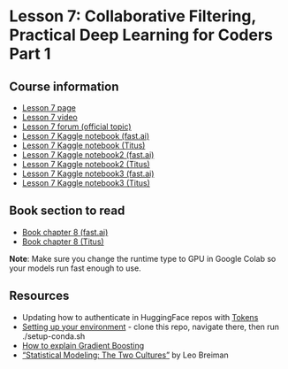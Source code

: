 # Lesson 7: Collaborative Filtering, Practical Deep Learning for Coders Part 1

## Course information
- [Lesson 7 page](https://course.fast.ai/Lessons/lesson7.html)
- [Lesson 7 video](https://www.youtube.com/watch?v=p4ZZq0736Po)
- [Lesson 7 forum (official topic)](https://forums.fast.ai/t/lesson-7-official-topic/97076)
- [Lesson 7 Kaggle notebook (fast.ai)](https://www.kaggle.com/code/jhoward/scaling-up-road-to-the-top-part-3)
- [Lesson 7 Kaggle notebook (Titus)](road-to-the-top3.ipynb)
- [Lesson 7 Kaggle notebook2 (fast.ai)](https://www.kaggle.com/code/jhoward/multi-target-road-to-the-top-part-4)
- [Lesson 7 Kaggle notebook2 (Titus)](road-to-the-top4.ipynb)
- [Lesson 7 Kaggle notebook3 (fast.ai)](https://www.kaggle.com/code/jhoward/collaborative-filtering-deep-dive/notebook)
- [Lesson 7 Kaggle notebook3 (Titus)](collaborative-filtering-deep-dive.ipynb)

## Book section to read
- [Book chapter 8 (fast.ai)](https://colab.research.google.com/github/fastai/fastbook/blob/master/08_collab.ipynb)
- [Book chapter 8 (Titus)](08_collab.ipynb)

**Note**: Make sure you change the runtime type to GPU in Google Colab so your models run fast enough to use. 

## Resources
- Updating how to authenticate in HuggingFace repos with [Tokens](https://huggingface.co/blog/password-git-deprecation)
- [Setting up your environment](https://github.com/fastai/fastsetup) - clone this repo, navigate there, then run ./setup-conda.sh
- [How to explain Gradient Boosting](https://explained.ai/gradient-boosting/)
- [“Statistical Modeling: The Two Cultures”](https://www.semanticscholar.org/paper/Statistical-modeling%3A-The-two-cultures-Breiman/e5df6bc6da5653ad98e754b08f63326c2e52b372) by Leo Breiman
